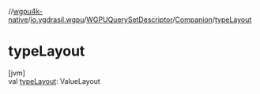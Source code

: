//[wgpu4k-native](../../../../index.md)/[io.ygdrasil.wgpu](../../index.md)/[WGPUQuerySetDescriptor](../index.md)/[Companion](index.md)/[typeLayout](type-layout.md)

# typeLayout

[jvm]\
val [typeLayout](type-layout.md): ValueLayout